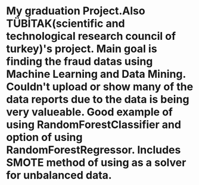 # My graduation Project.Also TÜBİTAK(scientific and technological research council of turkey)'s project. Main goal is finding the fraud datas using Machine Learning and Data Mining. Couldn't upload or show many of the data reports due to the data is being very valueable. Good example of using RandomForestClassifier and option of using RandomForestRegressor. Includes SMOTE method of using as a solver for unbalanced data. 
